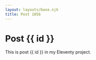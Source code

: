 ```yaml
---
layout: layouts/base.njk
title: Post 1856
---
```


# Post {{ id }}

This is post {{ id }} in my Eleventy project.
